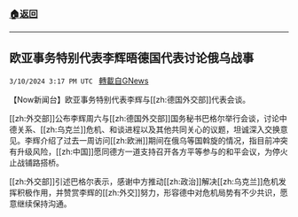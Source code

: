 ###  [:house:返回](README.md)
---


## 欧亚事务特别代表李辉晤德国代表讨论俄乌战事
`3/10/2024 3:17 PM UTC ` [轉載自GNews](https://gnews.org/articles/2382055)

【Now新闻台】欧亚事务特别代表李辉与[[zh:德国外交部]]代表会谈。

[[zh:外交部]]公布李辉周六与[[zh:德国外交部]]国务秘书巴格尔举行会谈，讨论中德关系、[[zh:乌克兰]]危机、和谈进程以及其他共同关心的议题，坦诚深入交换意见。李辉介绍了过去一周访问[[zh:欧洲]]期间在俄乌等国斡旋的情况，指目前冲突有升级风险，[[zh:中国]]愿同德方一道支持召开各方平等参与的和平会议，为停火止战铺路搭桥。

[[zh:外交部]]引述巴格尔表示，感谢中方推动[[zh:政治]]解决[[zh:乌克兰]]危机发挥积极作用，并赞赏李辉的[[zh:外交]]努力，形容德中对危机局势有不少共识，愿意继续保持沟通。
